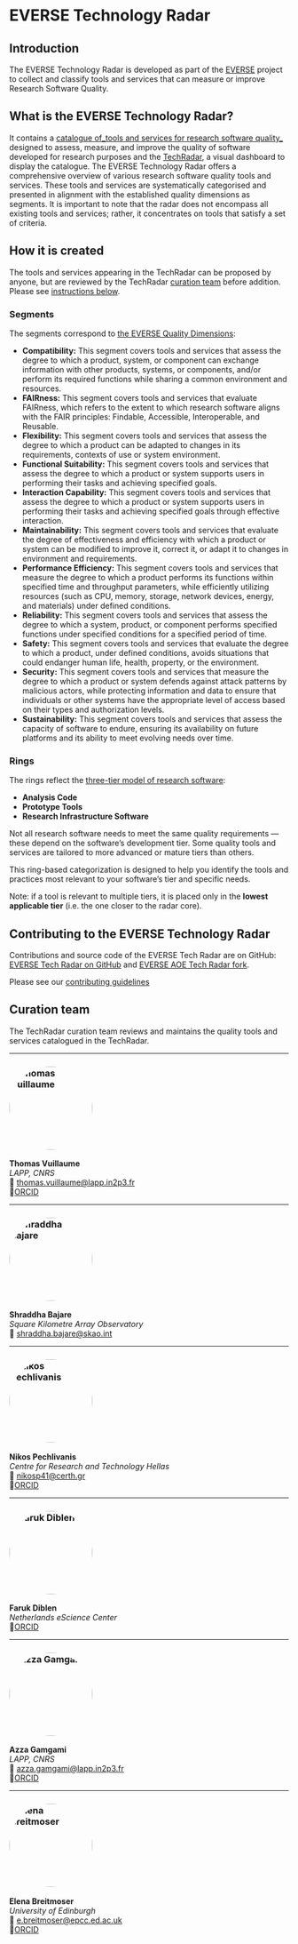 # EVERSE Technology Radar

## Introduction

The EVERSE Technology Radar is developed as part of the [EVERSE](https://everse.software/) project to collect and classify tools and services that can measure or improve Research Software Quality.


## What is the EVERSE Technology Radar?

It contains a [catalogue of_tools and services for research software quality_](#research-quality-tools-and-services-catalog) designed to assess, measure, and improve the quality of software developed for research purposes and the [TechRadar](#technology-radar-dashboard), a visual dashboard to display the catalogue. The EVERSE Technology Radar offers a comprehensive overview of various research software quality tools and services. These tools and services are systematically categorised and presented in alignment with the established quality dimensions as segments. It is important to note that the radar does not encompass all existing tools and services; rather, it concentrates on tools that satisfy a set of criteria.

## How it is created

The tools and services appearing in the TechRadar can be proposed by anyone, but are reviewed by the TechRadar [curation team](#curation-team) before addition.
Please see [instructions below](#contributing-to-the-everse-technology-radar).


### Segments

The segments correspond to [the EVERSE Quality Dimensions](https://everse.software/indicators/website/dimensions.html):

- **Compatibility:** This segment covers tools and services that assess the degree to which a product, system, or component can exchange information with other products, systems, or components, and/or perform its required functions while sharing a common environment and resources.
- **FAIRness:** This segment covers tools and services that evaluate FAIRness, which refers to the extent to which research software aligns with the FAIR principles: Findable, Accessible, Interoperable, and Reusable.
- **Flexibility:** This segment covers tools and services that assess the degree to which a product can be adapted to changes in its requirements, contexts of use or system environment.
- **Functional Suitability:** This segment covers tools and services that assess the degree to which a product or system supports users in performing their tasks and achieving specified goals.
- **Interaction Capability:** This segment covers tools and services that assess the degree to which a product or system supports users in performing their tasks and achieving specified goals through effective interaction.
- **Maintainability:** This segment covers tools and services that evaluate the degree of effectiveness and efficiency with which a product or system can be modified to improve it, correct it, or adapt it to changes in environment and requirements.
- **Performance Efficiency:** This segment covers tools and services that measure the degree to which a product performs its functions within specified time and throughput parameters, while efficiently utilizing resources (such as CPU, memory, storage, network devices, energy, and materials) under defined conditions.
- **Reliability:** This segment covers tools and services that assess the degree to which a system, product, or component performs specified functions under specified conditions for a specified period of time.
- **Safety:** This segment covers tools and services that evaluate the degree to which a product, under defined conditions, avoids situations that could endanger human life, health, property, or the environment.
- **Security:** This segment covers tools and services that measure the degree to which a product or system defends against attack patterns by malicious actors, while protecting information and data to ensure that individuals or other systems have the appropriate level of access based on their types and authorization levels.
- **Sustainability:** This segment covers tools and services that assess the capacity of software to endure, ensuring its availability on future platforms and its ability to meet evolving needs over time.

### Rings

The rings reflect the [three-tier model of research software](https://everse.software/RSQKit/three_tier_view):

* **Analysis Code**
* **Prototype Tools**
* **Research Infrastructure Software**

Not all research software needs to meet the same quality requirements — these depend on the software’s development tier.
Some quality tools and services are tailored to more advanced or mature tiers than others.

This ring-based categorization is designed to help you identify the tools and practices most relevant to your software’s tier and specific needs.

Note: if a tool is relevant to multiple tiers, it is placed only in the **lowest applicable tier** (i.e. the one closer to the radar core).


## Contributing to the EVERSE Technology Radar

Contributions and source code of the EVERSE Tech Radar are on
GitHub: [EVERSE Tech Radar on GitHub](https://github.com/EVERSE-ResearchSoftware/TechRadar) and [EVERSE AOE Tech Radar fork](https://github.com/EVERSE-ResearchSoftware/aoe_technology_radar).

Please see our [contributing guidelines](CONTRIBUTING.md)

## Curation team

The TechRadar curation team reviews and maintains the quality tools and services catalogued in the TechRadar.

---

### <img src="/images/team_images/thomas_vuillaume.jpg" alt="Thomas Vuillaume" width="150" style="border-radius: 50%; vertical-align: middle;" />  
**Thomas Vuillaume**  
*LAPP, CNRS*  
📧 thomas.vuillaume@lapp.in2p3.fr  
🔗[ORCID](https://orcid.org/0000-0002-5686-2078)

---

### <img src="/images/team_images/roundedshraddha.jpg" alt="Shraddha Bajare" width="150" style="border-radius: 50%; vertical-align: middle;" />  
**Shraddha Bajare**  
*Square Kilometre Array Observatory*  
📧 shraddha.bajare@skao.int

---

### <img src="/images/team_images/roundednikos.jpg" alt="Nikos Pechlivanis" width="150" style="border-radius: 50%; vertical-align: middle;" />  
**Nikos Pechlivanis**  
*Centre for Research and Technology Hellas*  
📧 nikosp41@certh.gr  
🔗[ORCID](https://orcid.org/0000-0003-2502-612X)

---

### <img src="/images/team_images/faruk_diblen.jpg" alt="Faruk Diblen" width="150" style="border-radius: 50%; vertical-align: middle;" />  
**Faruk Diblen**  
*Netherlands eScience Center*  
🔗[ORCID](https://orcid.org/0000-0002-0989-929X) 

---

### <img src="/images/team_images/roundedazza.jpg" alt="Azza Gamgami" width="150" style="border-radius: 50%; vertical-align: middle;" />  
**Azza Gamgami**  
*LAPP, CNRS*  
📧 azza.gamgami@lapp.in2p3.fr  
🔗[ORCID](https://orcid.org/0009-0003-7084-3900) 

---

### <img src="/images/team_images/roundedelena.jpg" alt="Elena Breitmoser" width="150" style="border-radius: 50%; vertical-align: middle;" />  
**Elena Breitmoser**  
*University of Edinburgh*  
📧 e.breitmoser@epcc.ed.ac.uk  
🔗[ORCID](https://orcid.org/0000-0003-1295-9326)
